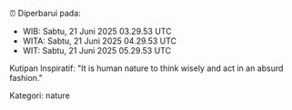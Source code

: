 ⏰ Diperbarui pada:
- WIB: Sabtu, 21 Juni 2025 03.29.53 UTC
- WITA: Sabtu, 21 Juni 2025 04.29.53 UTC
- WIT: Sabtu, 21 Juni 2025 05.29.53 UTC

Kutipan Inspiratif:
"It is human nature to think wisely and act in an absurd fashion."


Kategori: nature

